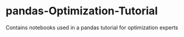 # pandas-Optimization-Tutorial
Contains notebooks used in a pandas tutorial for optimization experts
